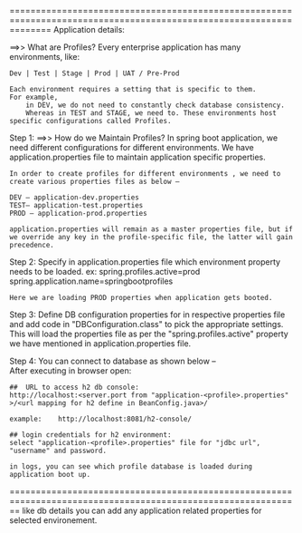 ====================================================================================================================
Application details:

==>>	What are Profiles?
	Every enterprise application has many environments, like:

	Dev | Test | Stage | Prod | UAT / Pre-Prod

	Each environment requires a setting that is specific to them. 
	For example, 
		in DEV, we do not need to constantly check database consistency. 
		Whereas in TEST and STAGE, we need to. These environments host specific configurations called Profiles.
		
	
Step 1:
==>>	How do we Maintain Profiles?
	In spring boot application, we need different configurations for different environments. 
	We have application.properties file to maintain application specific properties. 
	
	In order to create profiles for different environments , we need to create various properties files as below –

	DEV – application-dev.properties
	TEST– application-test.properties
	PROD – application-prod.properties
	
	application.properties will remain as a master properties file, but if we override any key in the profile-specific file, the latter will gain precedence.
	
	
	
Step 2:		Specify in application.properties file which environment property needs to be loaded.
	ex:
		spring.profiles.active=prod
		spring.application.name=springbootprofiles
		
	Here we are loading PROD properties when application gets booted.
	
	
	
Step 3:		Define DB configuration properties for in respective properties file and add code in "DBConfiguration.class" to pick the appropriate settings.
	This will load the properties file as per the "spring.profiles.active" property we have mentioned in application.properties file.
	
	
Step 4: 	You can connect to database as shown below –	
	After executing in browser open:

	##	URL to access h2 db console:
	http://localhost:<server.port from "application-<profile>.properties" >/<url mapping for h2 define in BeanConfig.java>/

	example:	http://localhost:8081/h2-console/

	## login credentials for h2 environment:
	select "application-<profile>.properties" file for "jdbc url", "username" and password.
	
	in logs, you can see which profile database is loaded during application boot up.
	
	
==============================================================================================================
like db details you can add any application related properties for selected environement.



	
	
	
	